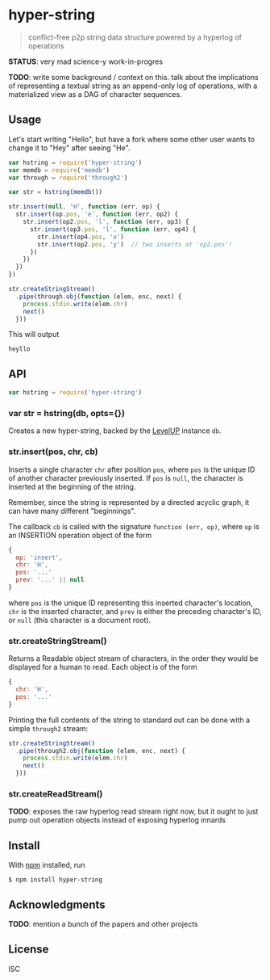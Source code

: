 # hyper-string

> conflict-free p2p string data structure powered by a hyperlog of operations

**STATUS**: very mad science-y work-in-progres

**TODO**: write some background / context on this. talk about the implications
of representing a textual string as an append-only log of operations, with a
materialized view as a DAG of character sequences.

## Usage

Let's start writing "Hello", but have a fork where some other user wants to
change it to "Hey" after seeing "He".

```js
var hstring = require('hyper-string')
var memdb = require('memdb')
var through = require('through2')

var str = hstring(memdb())

str.insert(null, 'H', function (err, op) {
  str.insert(op.pos, 'e', function (err, op2) {
    str.insert(op2.pos, 'l', function (err, op3) {
      str.insert(op3.pos, 'l', function (err, op4) {
        str.insert(op4.pos, 'o')
        str.insert(op2.pos, 'y')  // two inserts at 'op2.pos'!
      })
    })
  })
})

str.createStringStream()
  .pipe(through.obj(function (elem, enc, next) {
    process.stdin.write(elem.chr)
    next()
  }))
```

This will output

```
heyllo
```

## API

```js
var hstring = require('hyper-string')
```

### var str = hstring(db, opts={})

Creates a new hyper-string, backed by the
[LevelUP](https://github.com/Level/levelup) instance `db`.

### str.insert(pos, chr, cb)

Inserts a single character `chr` after position `pos`, where `pos` is the unique
ID of another character previously inserted. If `pos` is `null`, the character
is inserted at the beginning of the string.

Remember, since the string is represented by a directed acyclic graph, it
can have many different "beginnings".

The callback `cb` is called with the signature `function (err, op)`, where `op`
is an INSERTION operation object of the form

```js
{
  op: 'insert',
  chr: 'H',
  pos: '...'
  prev: '...' || null
}
```

where `pos` is the unique ID representing this inserted character's location,
`chr` is the inserted character, and `prev` is either the preceding character's
ID, or `null` (this character is a document root).

### str.createStringStream()

Returns a Readable object stream of characters, in the order they would be
displayed for a human to read. Each object is of the form

```js
{
  chr: 'H',
  pos: '...'
}
```

Printing the full contents of the string to standard out can be done with a
simple `through2` stream:

```js
str.createStringStream()
  .pipe(through2.obj(function (elem, enc, next) {
    process.stdin.write(elem.chr)
    next()
  }))
```

### str.createReadStream()

**TODO**: exposes the raw hyperlog read stream right now, but it ought to just
pump out operation objects instead of exposing hyperlog innards


## Install

With [npm](https://npmjs.org/) installed, run

```
$ npm install hyper-string
```

## Acknowledgments

**TODO**: mention a bunch of the papers and other projects

## License

ISC

